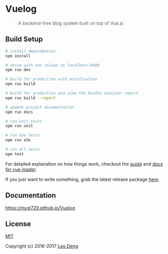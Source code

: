 # Vuelog

> A backend-free blog system built on top of Vue.js


## Build Setup

```bash
# install dependencies
npm install

# serve with hot reload at localhost:8080
npm run dev

# build for production with minification
npm run build

# build for production and view the bundle analyzer report
npm run build --report

# update project documentation
npm run docs

# run unit tests
npm run unit

# run e2e tests
npm run e2e

# run all tests
npm test
```

For detailed explanation on how things work, checkout the [guide](http://vuejs-templates.github.io/webpack/) and [docs for vue-loader](http://vuejs.github.io/vue-loader).

If you just want to write something, grab the latest release package [here](https://github.com/myst729/Vuelog/releases).


## Documentation

https://myst729.github.io/Vuelog


## License

[MIT](http://opensource.org/licenses/MIT)

Copyright (c) 2016-2017 [Leo Deng](https://myst729.github.io/)
